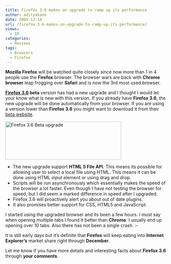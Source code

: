 ```yaml
---
title: Firefox 3.6 makes an upgrade to ramp up its performance
author: adityakane
date: 2009-12-18
url: /firefox-3-6-makes-an-upgrade-to-ramp-up-its-performance/
views:
  - 18
categories:
  - Reviews
tags:
  - Browsers
  - Firefox
---
```

**Mozilla Firefox** will be watched quite closely since now more than 1 in 4 people use the **Firefox** browser. The browser wars are back with **Chrome browser** leap frogging over **Safari** and is now the 3rd most used browser.

**[Firefox 3.6][1] beta** version has had a new upgrade and I thought I would let your know what is new with this version. If you already have **Firefox 3.6**, the new upgrade will be done automatically from your browser. If you are using a version lower than **Firefox 3.6** you might want to download it from their <a href="http://www.mozilla.com/en-US/firefox/all-beta.html" onclick="_gaq.push(['_trackEvent', 'outbound-article', 'http://www.mozilla.com/en-US/firefox/all-beta.html', 'beta website']);" >beta website</a>.

<img class="alignnone size-full wp-image-18007" title="Firefox 3.6 Beta upgrade" src="http://cdn.devilsworkshop.org/files/2009/12/firefox_beta_upgrade.png" alt="Firefox 3.6 Beta upgrade" width="363" height="119" />

  * The new upgrade support **HTML 5 File API**. This means its possible for allowing user to select a local file using HTML. This means it can be done using HTML *input* element or using drag and drop.
  * Scripts will be run asynchronously which essentially makes the speed of the browser a lot faster. Even though I have not testing the browser for speed, but I did seem a marked difference in speed after I upgraded.
  * Firefox 3.6 will proactively alert you about out of date plugins.
  * It also promises better support for CSS, HTML5 and JavaScript.

I started using the upgraded browser and its been a few hours. I must say when opening multiple tabs I found it better than **Chrome**. I usually end up opening over 10 tabs. Also there has not been a single crash. <img src="http://devilsworkshop.org/wp-includes/images/smilies/simple-smile.png" alt=":-)" class="wp-smiley" style="height: 1em; max-height: 1em;" />

It is still early days but it&#8217;s definite that **Firefox** will keep eating into **Internet Explorer&#8217;s** market share right through **December**.

Let me know if you have more details and interesting facts about **Firefox 3.6** through **your comments**.

 [1]: http://devilsworkshop.org/prepare-to-update-to-firefox-3-6-next-week/ "Firefox 3.6"
